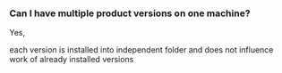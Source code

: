 ### Can I have multiple product versions on one machine?

Yes,

each version is installed into independent folder and does not influence work of already installed versions
